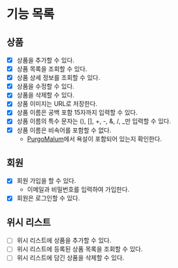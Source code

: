 # 기능 목록
## 상품
- [x] 상품을 추가할 수 있다.
- [x] 상품 목록을 조회할 수 있다.
- [x] 상품 상세 정보를 조회할 수 있다.
- [x] 상품을 수정할 수 있다.
- [x] 상품을 삭제할 수 있다.
- [x] 상품 이미지는 URL로 저장한다.
- [x] 상품 이름은 공백 포함 15자까지 입력할 수 있다.
- [x] 상품 이름의 특수 문자는 (), [], +, -, &, /, _만 입력할 수 있다.
- [x] 상품 이름은 비속어를 포함할 수 없다.
  - [PurgoMalum](https://www.purgomalum.com/)에서 욕설이 포함되어 있는지 확인한다.
## 회원
- [x] 회원 가입을 할 수 있다.
  - 이메일과 비밀번호를 입력하여 가입한다.
- [x] 회원은 로그인할 수 있다.
## 위시 리스트
- [ ] 위시 리스트에 상품을 추가할 수 있다.
- [ ] 위시 리스트에 등록된 상품 목록을 조회할 수 있다.
- [ ] 위시 리스트에 담긴 상품을 삭제할 수 있다.
